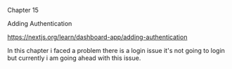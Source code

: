 
Chapter 15

Adding Authentication

https://nextjs.org/learn/dashboard-app/adding-authentication




In this chapter i faced a problem there is a login issue it's not going to login but currently i am going ahead with this issue.


